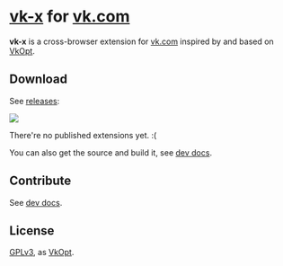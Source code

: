 # [vk-x](https://github.com/vk-x/vk-x) for [vk.com](http://vk.com)

**vk-x** is a cross-browser extension for [vk.com](http://vk.com)
inspired by and based on [VkOpt](http://vkopt.net).

## Download

[releases]: https://github.com/vk-x/vk-x/releases

See [releases][releases]:

[![](http://i.imgur.com/z0zWeMV.png)][releases]

There're no published extensions yet. :(

You can also get the source and build it, see [dev docs](gulpfile.litcoffee).

## Contribute

See [dev docs](gulpfile.litcoffee).

## License

[GPLv3](http://choosealicense.com/licenses/gpl-v3/), as
[VkOpt](https://code.google.com/p/vkopt/).
